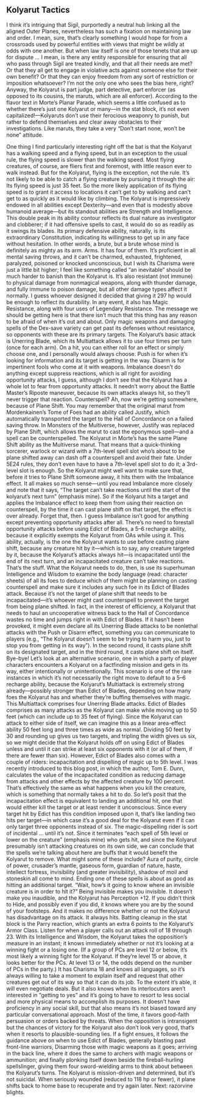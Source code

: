 ## Kolyarut Tactics


I think it’s intriguing that Sigil, purportedly a neutral hub linking all the aligned Outer Planes, nevertheless has such a fixation on maintaining law and order. I mean, sure, that’s clearly something I would hope for from a crossroads used by powerful entities with views that might be wildly at odds with one another. But when law itself is one of those tenets that are up for dispute … I mean, is there any entity responsible for ensuring that all who pass through Sigil are treated kindly, and that all their needs are met? Or that they all get to engage in violative acts against someone else for their own benefit? Or that they can enjoy freedom from any sort of restriction or imposition whatsoever? I’m not the only one who sees the bias here, right?
Anyway, the Kolyarut is part judge, part detective, part enforcer (as opposed to its cousins, the maruts, which are all enforcer). According to the flavor text in Morte’s Planar Parade, which seems a little confused as to whether there’s just one Kolyarut or many—in the stat block, it’s not even capitalized!—Kolyaruts don’t use their ferocious weaponry to punish, but rather to defend themselves and clear away obstacles to their investigations. Like maruts, they take a very “Don’t start none, won’t be none” attitude.

One thing I find particularly interesting right off the bat is that the Kolyarut has a walking speed and a flying speed, but in an exception to the usual rule, the flying speed is slower than the walking speed. Most flying creatures, of course, are fliers first and foremost, with little reason ever to walk instead. But for the Kolyarut, flying is the exception, not the rule. It’s not likely to be able to catch a flying creature by pursuing it through the air: Its flying speed is just 35 feet. So the more likely application of its flying speed is to grant it access to locations it can’t get to by walking and can’t get to as quickly as it would like by climbing.
The Kolyarut is impressively endowed in all abilities except Dexterity—and even that is modestly above humanoid average—but its standout abilities are Strength and Intelligence. This double peak in its ability contour reflects its dual nature as investigator and clobberer; if it had offensive spells to cast, it would do so as readily as it swings its blades. Its primary defensive ability, naturally, is its extraordinary Constitution, indicating its willingness to get up in any face without hesitation. In other words, a brute, but a brute whose mind is definitely as mighty as its arm. Arms. It has four of them.
It’s proficient in all mental saving throws, and it can’t be charmed, exhausted, frightened, paralyzed, poisoned or knocked unconscious, but I wish its Charisma were just a little bit higher; I feel like something called “an inevitable” should be much harder to banish than the Kolyarut is. It’s also resistant (not immune) to physical damage from nonmagical weapons, along with thunder damage, and fully immune to poison damage, but all other damage types affect it normally. I guess whoever designed it decided that giving it 297 hp would be enough to reflect its durability. In any event, it also has Magic Resistance, along with four uses of Legendary Resistance. The message we should be getting here is that there isn’t much that this thing has any reason to be afraid of when it’s out and about. Only magic weapons and damaging spells of the Dex-save variety can get past its defenses without resistance, so opponents with these are its primary targets. 
The Kolyarut’s basic attack is Unerring Blade, which its Multiattack allows it to use four times per turn (once for each arm). On a hit, you can either roll for an effect or simply choose one, and I personally would always choose. Push is for when it’s looking for information and its target is getting in the way. Disarm is for impertinent fools who come at it with weapons. Imbalance doesn’t do anything except suppress reactions, which is all right for avoiding opportunity attacks, I guess, although I don’t see that the Kolyarut has a whole lot to fear from opportunity attacks. It needn’t worry about the Battle Master’s Riposte maneuver, because its own attacks always hit, so they’ll never trigger that reaction. Counterspell? Ah, now we’re getting somewhere, because of Plane Shift.
You may remember that the original marut from Mordenkainen’s Tome of Foes had an ability called Justify, which automatically transported the target to the Hall of Concordance on a failed saving throw. In Monsters of the Multiverse, however, Justify was replaced by Plane Shift, which allows the marut to cast the eponymous spell—and a spell can be counterspelled. The Kolyarut in Morte’s has the same Plane Shift ability as the Multiverse marut. That means that a quick-thinking sorcerer, warlock or wizard with a 7th-level spell slot who’s about to be plane shifted away can dash off a counterspell and avoid their fate. Under 5E24 rules, they don’t even have to have a 7th-level spell slot to do it; a 3rd-level slot is enough. So the Kolyarut might well want to make sure that, before it tries to Plane Shift someone away, it hits them with the Imbalance effect.
It all makes so much sense—until you read Imbalance more closely and note that it says, “The target can’t take reactions until the start of the kolyarut’s next turn” (emphasis mine). So if the Kolyarut hits a target and applies the Imbalance effect to keep them from using their reaction on counterspell, by the time it can cast plane shift on that target, the effect is over already. Forget that, then. I guess Imbalance isn’t good for anything except preventing opportunity attacks after all.
There’s no need to forestall opportunity attacks before using Edict of Blades, a 5–6 recharge ability, because it explicitly exempts the Kolyarut from OAs while using it. This ability, actually, is the one the Kolyarut wants to use before casting plane shift, because any creature hit by it—which is to say, any creature targeted by it, because the Kolyarut’s attacks always hit—is incapacitated until the end of its next turn, and an incapacitated creature can’t take reactions. That’s the stuff.
What the Kolyarut needs to do, then, is use its superhuman Intelligence and Wisdom to examine the body language (read: character sheets) of all its foes to deduce which of them might be planning on casting counterspell and make sure it includes any such foe in its Edict of Blades attack. Because it’s not the target of plane shift that needs to be incapacitated—it’s whoever might cast counterspell to prevent the target from being plane shifted.
In fact, in the interest of efficiency, a Kolyarut that needs to haul an uncooperative witness back to the Hall of Concordance wastes no time and jumps right in with Edict of Blades. If it hasn’t been provoked, it might even declare all its Unerring Blade attacks to be nonlethal attacks with the Push or Disarm effect, something you can communicate to players (e.g., “The Kolyarut doesn’t seem to be trying to harm you, just to stop you from getting in its way”). In the second round, it casts plane shift on its designated target, and in the third round, it casts plane shift on itself. Bye-bye!
Let’s look at an alternative scenario, one in which a party of player characters encounters a Kolyarut on a factfinding mission and gets in its way, either intentionally or unintentionally. This scenario is one of the rare instances in which it’s not necessarily the right move to default to a 5–6 recharge ability, because the Kolyarut’s Multiattack is extremely strong already—possibly stronger than Edict of Blades, depending on how many foes the Kolyarut has and whether they’re buffing themselves with magic.
This Multiattack comprises four Unerring Blade attacks. Edict of Blades comprises as many attacks as the Kolyarut can make while moving up to 50 feet (which can include up to 35 feet of flying). Since the Kolyarut can attack to either side of itself, we can imagine this as a linear area-effect ability 50 feet long and three times as wide as normal. Dividing 50 feet by 30 and rounding up gives us two targets, and tripling the width gives us six, so we might decide that the Kolyarut holds off on using Edict of Blades unless and until it can strike at least six opponents with it (or all of them, if there are fewer than six).
However, Edict of Blades also comes with a couple of riders: incapacitation and dispelling of magic up to 5th level. I was recently introduced to this blog post, in which the author, Tom E. Dunn, calculates the value of the incapacitated condition as reducing damage from attacks and other effects by the affected creature by 100 percent. That’s effectively the same as what happens when you kill the creature, which is something that normally takes a hit to do. So let’s posit that the incapacitation effect is equivalent to landing an additional hit, one that would either kill the target or at least render it unconscious. Since every target hit by Edict has this condition imposed upon it, that’s like landing two hits per target—in which case it’s a good deal for the Kolyarut even if it can only target three opponents instead of six.
The magic-dispelling rider is sort of incidental … until it’s not. Since it terminates “each spell of 5th level or lower on the creature” (emphasis mine) who gets hit, and since the Kolyarut presumably isn’t attacking creatures on its own side, we can conclude that the spells we’re talking about here are buffs that it would benefit the Kolyarut to remove. What might some of these include? Aura of purity, circle of power, crusader’s mantle, gaseous form, guardian of nature, haste, intellect fortress, invisibility (and greater invisibility), shadow of moil and stoneskin all come to mind. Ending one of these spells is about as good as hitting an additional target.
“Wait, how’s it going to know where an invisible creature is in order to hit it?” Being invisible makes you invisible. It doesn’t make you inaudible, and the Kolyarut has Perception +12. If you didn’t think to Hide, and possibly even if you did, it knows where you are by the sound of your footsteps. And it makes no difference whether or not the Kolyarut has disadvantage on its attack. It always hits.
Batting cleanup in the stat block is the Parry reaction, which grants an extra 6 points to the Kolyarut’s Armor Class. Listen for when a player calls out an attack roll of 18 through 23.
With its Intelligence and Wisdom, the Kolyarut takes the opposition’s measure in an instant; it knows immediately whether or not it’s looking at a winning fight or a losing one. (If a group of PCs are level 12 or below, it’s most likely a winning fight for the Kolyarut. If they’re level 15 or above, it looks better for the PCs. At level 13 or 14, the odds depend on the number of PCs in the party.) It has Charisma 18 and knows all languages, so it’s always willing to take a moment to explain itself and request that other creatures get out of its way so that it can do its job. To the extent it’s able, it will even negotiate deals. But it also knows when its interlocutors aren’t interested in “getting to yes” and it’s going to have to resort to less social and more physical means to accomplish its purposes. It doesn’t have proficiency in any social skill, but that also means it’s not biased toward any particular conversational approach. Most of the time, it favors good-faith persuasion or orders backed by threats. When the opposition is intransigent but the chances of victory for the Kolyarut also don’t look very good, that’s when it resorts to plausible-sounding lies.
If a fight ensues, it follows the guidance above on when to use Edict of Blades, generally blasting past front-line warriors, Disarming those with magic weapons as it goes; arriving in the back line, where it does the same to archers with magic weapons or ammunition; and finally plonking itself down beside the fireball-hurling spellslinger, giving them four sword-wielding arms to think about between the Kolyarut’s turns.
The Kolyarut is mission-driven and determined, but it’s not suicidal. When seriously wounded (reduced to 118 hp or fewer), it plane shifts back to home base to recuperate and try again later.
Next: razorvine blights.
